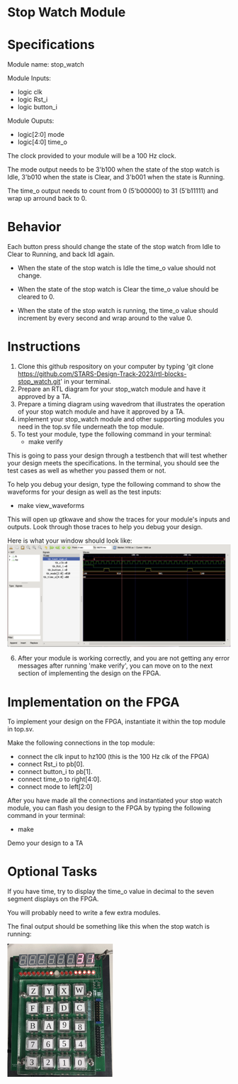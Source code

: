 # Stop Watch Module

# Specifications

Module name: stop_watch

Module Inputs:
- logic clk 
- logic Rst_i
- logic button_i

Module Ouputs:
- logic[2:0] mode
- logic[4:0] time_o
  
The clock provided to your module will be a 100 Hz clock. 

The mode output needs to be 3'b100 when the state of the stop watch is Idle, 3'b010 when the state is Clear, and 3'b001 when the state is Running. 

The time_o output needs to count from 0 (5'b00000) to 31 (5'b11111) and wrap up arround back to 0. 


# Behavior

Each button press should change the state of the stop watch from Idle to Clear to Running, and back Idl again. 


- When the state of the stop watch is Idle the time_o value should not change.

- When the state of the stop watch is Clear the time_o value should be cleared to 0. 

- When the state of the stop watch is running, the time_o value should increment by every second and wrap around to the value 0.


# Instructions 
1. Clone this github respository on your computer by typing 'git clone https://github.com/STARS-Design-Track-2023/rtl-blocks-stop_watch.git' in your terminal. 
2. Prepare an RTL diagram for your stop_watch module and have it approved by a TA. 
3. Prepare a timing diagram using wavedrom that illustrates the operation of your stop watch module and have it approved by a TA. 
4. implement your stop_watch module and other supporting modules you need in the top.sv file underneath the top module. 
5. To test your module, type the following command in your terminal:
      - make verify 
  
This is going to pass your design through a testbench that will test whether your design meets the specifications. In the terminal, you should see the test cases as well as whether you passed them or not.

To help you debug your design, type the following command to show the waveforms for your design as well as the test inputs:
   - make view_waveforms

This will open up gtkwave and show the traces for your module's inputs and outputs. Look through those traces to help you debug your design.

Here is what your window should look like: 
<img src="./imgs/wave_traces.png" width=600 alt="wave traces image">
    
6. After your module is working correctly, and you are not getting any error messages after running 'make verify', you can move on to the next section of implementing the design on the FPGA. 


# Implementation on the FPGA 

To implement your design on the FPGA, instantiate it within the top module in top.sv. 

Make the following connections in the top module:
   - connect the clk input to hz100 (this is the 100 Hz clk of the FPGA)
   - connect Rst_i to pb[0].
   - connect button_i to pb[1]. 
   - connect time_o to right[4:0].
   - connect mode to left[2:0]

After you have made all the connections and instantiated your stop watch module, you can flash you design to the FPGA by typing the following command in your terminal: 
   - make 

Demo your design to a TA


# Optional Tasks

If you have time, try to display the time_o value in decimal to the seven segment displays on the FPGA. 

You will probably need to write a few extra modules. 


The final output should be something like this when the stop watch is running:

<img src="./imgs/fpga_implementation.jpg" alt="fpga implementations" height=300>
